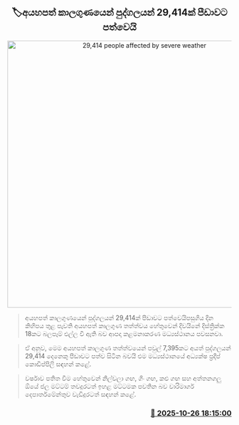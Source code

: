 <p align='center'><b><h2 align='center' title='29,414 people affected by severe weather'>🏷අයහපත් කාලගුණයෙන් පුද්ගලයන් 29,414ක් පීඩාවට පත්වෙයි</h2></b></p>
<p align='center'><img src='https://helakuru.sgp1.cdn.digitaloceanspaces.com/esana/images/lib/extreme-weather-new.jpg' width='600' alt='29,414 people affected by severe weather'></p>

> අයහපත් කාලගුණයෙන් පුද්ගලයන් 29,414ක් පීඩාවට පත්වෙයිපසුගිය දින කිහිපය තුළ පැවති අයහපත් කාලගුණ තත්ත්වය හේතුවෙන් දිවයිනේ දිස්ත්‍රික්ක 18කට බලපෑම් එල්ල වී ඇති බව ආපදා කළමනාකරණ මධ්‍යස්ථානය පවසනවා.

> ඒ අනුව, මෙම අයහපත් කාලගුණ තත්ත්වයෙන් පවුල් 7,395කට අයත් පුද්ගලයන් 29,414 දෙනෙකු පීඩාවට පත්ව සිටින බවයි එම මධ්‍යස්ථානයේ අධ්‍යක්ෂ ප්‍රදීප් කොඩිප්පිලි සඳහන් කළේ.

> වර්ෂාව පතිත වීම හේතුවෙන් නිල්වලා ගඟ, ගිං ගඟ, කළු ගඟ සහ අත්තනගලු ඕයේ ජල මට්ටම් තවදුරටත් ඉහළ මට්ටමක පවතින බව වාරිමාර්ග දෙපාර්තමේන්තුව වැඩිදුරටත් සඳහන් කළේ.



<h3 align='right'><a href='https://www.helakuru.lk/esana/p/114798/'>📅 2025-10-26 18:15:00</a></h3>

